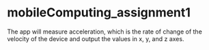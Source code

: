 # mobileComputing_assignment1

The app will measure acceleration, which is the rate of change of the velocity of the device and output the values in x, y, and z axes. 
